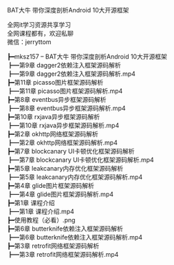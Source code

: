 BAT大牛 带你深度剖析Android 10大开源框架

全网it学习资源共享学习<br>全网课程都有，欢迎私聊<br>微信：jerryttom<br>

┣━mksz157 – BAT大牛 带你深度剖析Android 10大开源框架<br> ┣━第9章 dagger2依赖注入框架源码解析<br> ┣━第9章 dagger2依赖注入框架源码解析.mp4<br> ┣━第11章 picasso图片框架源码解析<br> ┣━第11章 picasso图片框架源码解析.mp4<br> ┣━第8章 eventbus异步框架源码解析<br> ┣━第8章 eventbus异步框架源码解析.mp4<br> ┣━第10章 rxjava异步框架源码解析<br> ┣━第10章 rxjava异步框架源码解析.mp4<br> ┣━第2章 okhttp网络框架源码解析<br> ┣━第2章 okhttp网络框架源码解析.mp4<br> ┣━第7章 blockcanary UI卡顿优化框架源码解析<br> ┣━第7章 blockcanary UI卡顿优化框架源码解析.mp4<br> ┣━第5章 leakcanary内存优化框架源码解析<br> ┣━第5章 leakcanary内存优化框架源码解析.mp4<br> ┣━第4章 glide图片框架源码解析<br> ┣━第4章 glide图片框架源码解析.mp4<br> ┣━第1章 课程介绍<br> ┣━第1章 课程介绍.mp4<br> ┣━使用教程（必看）.png<br> ┣━第6章 butterknife依赖注入框架源码解析<br> ┣━第6章 butterknife依赖注入框架源码解析.mp4<br> ┣━第3章 retrofit网络框架源码解析<br> ┣━第3章 retrofit网络框架源码解析.mp4